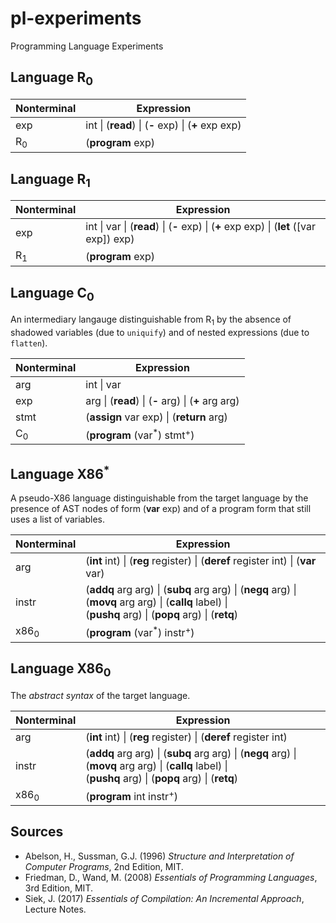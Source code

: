 # pl-experiments
Programming Language Experiments

## Language R<sub>0</sub>

| Nonterminal | Expression |
| --- | --- |
| exp | int \| (<b>read</b>) \| (<b>-</b> exp) \| (<b>+</b> exp exp) |
| R<sub>0</sub> | (<b>program</b> exp) |

## Language R<sub>1</sub>

| Nonterminal | Expression |
| --- | --- |
| exp | int \| var \| (<b>read</b>) \| (<b>-</b> exp) \| (<b>+</b> exp exp) \| (<b>let</b> ([var exp]) exp) |
| R<sub>1</sub> | (<b>program</b> exp)

## Language C<sub>0</sub>

An intermediary langauge distinguishable from R<sub>1</sub> by the absence of shadowed variables (due to `uniquify`) and of nested expressions (due to `flatten`).

| Nonterminal | Expression |
| --- | --- |
| arg | int \| var |
| exp | arg \| (<b>read</b>) \| (<b>-</b> arg) \| (<b>+</b> arg arg) |
| stmt | (<b>assign</b> var exp) \| (<b>return</b> arg) |
| C<sub>0</sub> | (<b>program</b> (var<sup>*</sup>) stmt<sup>+</sup>) |

## Language X86<sup>*</sup>

A pseudo-X86 language distinguishable from the target language by the presence of AST nodes of form (<b>var</b> exp) and of a program form that still uses a list of variables.

| Nonterminal | Expression |
| --- | --- |
| arg | (<b>int</b> int) \| (<b>reg</b> register) \| (<b>deref</b> register int) \| (<b>var</b> var) |
| instr | (<b>addq</b> arg arg) \| (<b>subq</b> arg arg) \| (<b>negq</b> arg) \| (<b>movq</b> arg arg) \| (<b>callq</b> label) \|<br>  (<b>pushq</b> arg) \| (<b>popq</b> arg) \| (<b>retq</b>) |
| x86<sub>0</sub> | (<b>program</b> (var<sup>*</sup>) instr<sup>+</sup>) |

## Language X86<sub>0</sub>

The *abstract syntax* of the target language.

| Nonterminal | Expression |
| --- | --- |
| arg | (<b>int</b> int) \| (<b>reg</b> register) \| (<b>deref</b> register int) |
| instr | (<b>addq</b> arg arg) \| (<b>subq</b> arg arg) \| (<b>negq</b> arg) \| (<b>movq</b> arg arg) \| (<b>callq</b> label) \|<br>  (<b>pushq</b> arg) \| (<b>popq</b> arg) \| (<b>retq</b>) |
| x86<sub>0</sub> | (<b>program</b> int instr<sup>+</sup>) |


## Sources

* Abelson, H., Sussman, G.J. (1996) *Structure and Interpretation of Computer Programs*, 2nd Edition, MIT.
* Friedman, D., Wand, M. (2008) *Essentials of Programming Languages*, 3rd Edition, MIT.
* Siek, J. (2017) *Essentials of Compilation: An Incremental Approach*, Lecture Notes.
